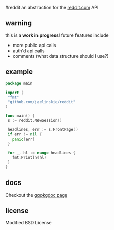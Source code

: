 #reddit
an abstraction for the [reddit.com](http://reddit.com) API

## warning

this is a **work in progress**! future features include

* more public api calls
* auth'd api calls
* comments (what data structure should I use?)

## example

```Go
package main

import (
 "fmt"
 "github.com/jzelinskie/reddit"
)

func main() {
 s := reddit.NewSession()

 headlines, err := s.FrontPage()
 if err != nil {
   panic(err)
 }

 for _, hl := range headlines {
   fmt.Println(hl)
 }
}
```

## docs

Checkout the [gopkgdoc page](http://go.pkgdoc.org/github.com/jzelinskie/reddit)

## license

Modified BSD License

